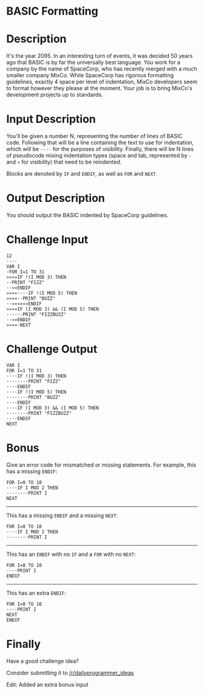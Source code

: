 # BASIC Formatting
<div class="md"><h1>Description</h1>
<p>It's the year 2095. In an interesting turn of events, it was decided 50 years ago that BASIC
is by far the universally best language. You work for a company by the name of SpaceCorp, who
has recently merged with a much smaller company MixCo. While SpaceCorp has rigorous formatting
guidelines, exactly 4 space per level of indentation, MixCo developers seem to format however
they please at the moment. Your job is to bring MixCo's development projects up to standards.</p>
<h1>Input Description</h1>
<p>You'll be given a number N, representing the number of lines of BASIC code.
Following that will be a line containing the text to use for indentation, which will
be <code>····</code> for the purposes of visibility. Finally, there will be N lines of
pseudocode mixing indentation types (space and tab, represented by <code>·</code> and <code>»</code> for visibility)
that need to be reindented.</p>
<p>Blocks are denoted by <code>IF</code> and <code>ENDIF</code>, as well as <code>FOR</code> and <code>NEXT</code>.</p>
<h1>Output Description</h1>
<p>You should output the BASIC indented by SpaceCorp guidelines.</p>
<h1>Challenge Input</h1>
<pre><code>12
····
VAR I
·FOR I=1 TO 31
»»»»IF !(I MOD 3) THEN
··PRINT "FIZZ"
··»»ENDIF
»»»»····IF !(I MOD 5) THEN
»»»»··PRINT "BUZZ"
··»»»»»»ENDIF
»»»»IF (I MOD 3) &amp;&amp; (I MOD 5) THEN
······PRINT "FIZZBUZZ"
··»»ENDIF
»»»»·NEXT
</code></pre>
<h1>Challenge Output</h1>
<pre><code>VAR I
FOR I=1 TO 31
····IF !(I MOD 3) THEN
········PRINT "FIZZ"
····ENDIF
····IF !(I MOD 5) THEN
········PRINT "BUZZ"
····ENDIF
····IF (I MOD 3) &amp;&amp; (I MOD 5) THEN
········PRINT "FIZZBUZZ"
····ENDIF
NEXT
</code></pre>
<h1>Bonus</h1>
<p>Give an error code for mismatched or missing statements. For example, this has a missing <code>ENDIF</code>:</p>
<pre><code>FOR I=0 TO 10
····IF I MOD 2 THEN
········PRINT I
NEXT
</code></pre>
<hr/>
<p>This has a missing <code>ENDIF</code> and a missing <code>NEXT</code>:</p>
<pre><code>FOR I=0 TO 10
····IF I MOD 2 THEN
········PRINT I
</code></pre>
<hr/>
<p>This has an <code>ENDIF</code> with no <code>IF</code> and a <code>FOR</code> with no <code>NEXT</code>:</p>
<pre><code>FOR I=0 TO 10
····PRINT I
ENDIF
</code></pre>
<hr/>
<p>This has an extra <code>ENDIF</code>:</p>
<pre><code>FOR I=0 TO 10
····PRINT I
NEXT
ENDIF
</code></pre>
<h1>Finally</h1>
<p>Have a good challenge idea?</p>
<p>Consider submitting it to <a href="/r/dailyprogrammer_ideas">/r/dailyprogrammer_ideas</a></p>
<p>Edit: Added an extra bonus input</p>
</div>
